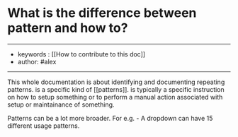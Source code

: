 # What is the difference between pattern and how to?
---
- keywords : [[How to contribute to this doc]]
- author: #alex
---
This whole documentation is about identifying and documenting repeating patterns.  is a specific kind of [[patterns]].  is typically a specific instruction on how to setup something or to perform a manual action associated with setup or maintainance of something. 

Patterns can be a lot more broader. For e.g. - A dropdown can have 15 different usage patterns. 